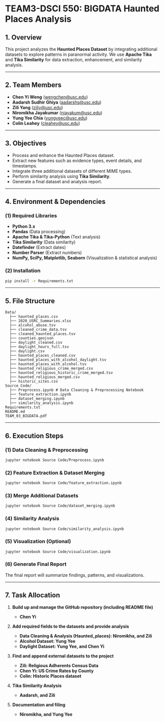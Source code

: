 # TEAM3-DSCI 550: BIGDATA Haunted Places Analysis

## 1. Overview
This project analyzes the **Haunted Places Dataset** by integrating additional datasets to explore patterns in paranormal activity. We use **Apache Tika** and **Tika Similarity** for data extraction, enhancement, and similarity analysis.

---
## 2. Team Members
- **Chen Yi Weng** ([wengchen@usc.edu](mailto:wengchen@usc.edu))
- **Aadarsh Sudhir Ghiya** ([aadarshs@usc.edu](mailto:aadarshs@usc.edu))
- **Zili Yang** ([ziliy@usc.edu](mailto:ziliy@usc.edu))
- **Niromikha Jayakumar** ([njayakum@usc.edu](mailto:njayakum@usc.edu))
- **Yung Yee Chia** ([yungyeec@usc.edu](mailto:yungyeec@usc.edu))
- **Colin Leahey** ([cleahey@usc.edu](mailto:cleahey@usc.edu))

---
## 3. Objectives
- Process and enhance the Haunted Places dataset.
- Extract new features such as evidence types, event details, and timestamps.
- Integrate three additional datasets of different MIME types.
- Perform similarity analysis using **Tika Similarity**.
- Generate a final dataset and analysis report.

---
## 4. Environment & Dependencies

### **(1) Required Libraries**
- **Python 3.x**
- **Pandas** (Data processing)
- **Apache Tika & Tika-Python** (Text analysis)
- **Tika Similarity** (Data similarity)
- **Datefinder** (Extract dates)
- **Number Parser** (Extract numbers)
- **NumPy, SciPy, Matplotlib, Seaborn** (Visualization & statistical analysis)

### **(2) Installation**
```bash
pip install -r Requirements.txt
```
---
## 5. File Structure
```
Data/
  ├── haunted_places.csv
  ├── 2020_USRC_Summaries.xlsx
  ├── alcohol_abuse.tsv
  ├── cleaned_crime_data.tsv
  ├── cleaned_haunted_places.tsv
  ├── counties.geojson
  ├── daylight_cleaned.csv
  ├── daylight_hours_full.tsv
  ├── daylight.csv
  ├── haunted_places_cleaned.csv
  ├── haunted_places_with_alcohol_daylight.tsv
  ├── haunted_places_with_alcohol.tsv
  ├── haunted_religious_crime_merged.csv
  ├── haunted_religious_historic_crime_merged.tsv
  ├── haunted_religious_merged.csv
  ├── historic_sites.csv
Source Code/
  ├── Preprocess.ipynb # Data Cleaning & Preprocessing Notebook
  ├── feature_extraction.ipynb
  ├── dataset_merging.ipynb
  ├── similarity_analysis.ipynb
Requirements.txt
README.md
TEAM_03_BIGDATA.pdf
```
---
## 6. Execution Steps

### **(1) Data Cleaning & Preprocessing**
```bash
jupyter notebook Source Code/Preprocess.ipynb
```

### **(2) Feature Extraction & Dataset Merging**
```bash
jupyter notebook Source Code/feature_extraction.ipynb
```

### **(3) Merge Additional Datasets**
```bash
jupyter notebook Source Code/dataset_merging.ipynb
```

### **(4) Similarity Analysis**
```bash
jupyter notebook Source Code/similarity_analysis.ipynb
```

### **(5) Visualization (Optional)**
```bash
jupyter notebook Source Code/visualization.ipynb
```

### **(6) Generate Final Report**
The final report will summarize findings, patterns, and visualizations.

---
## 7. Task Allocation

1. **Build up and manage the GitHub repository (including README file)**  
   - **Chen Yi**

2. **Add required fields to the datasets and provide analysis**  
   - **Data Cleaning & Analysis (Haunted_places): Niromikha, and Zili**  
   - **Alcohol Dataset: Yung Yee**  
   - **Daylight Dataset: Yung Yee, and Chen Yi**

3. **Find and append external datasets to the project**  
   - **Zili: Religious Adherents Census Data**  
   - **Chen Yi: US Crime Rates by County** 
   - **Colin: Historic Places dataset**

4. **Tika Similarity Analysis**  
   - **Aadarsh, and Zili**

5. **Documentation and filing**  
   - **Niromikha, and Yung Yee**
